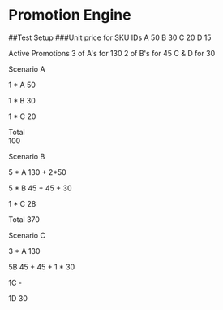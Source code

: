 # Promotion Engine
##Test Setup
###Unit price for SKU IDs 
A	50
B	30
C	20
D	15

Active Promotions
3 of A's for 130
2 of B's for 45 C & D for 30

Scenario A

1	* A	50

1	* B	30

1	* C	20

Total		
100

Scenario	B

5 * A		130 + 2*50

5 * B		45 + 45 + 30

1 * C		28

Total	370

Scenario C

3	* A	130

5B	45 + 45 + 1 * 30

1C	-

1D	30
